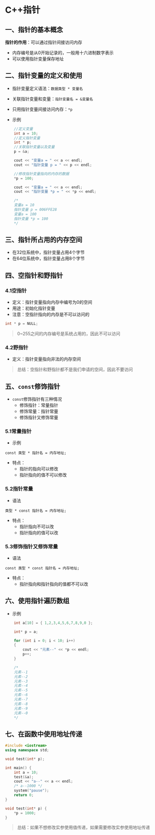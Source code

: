 # C++指针

## 一、指针的基本概念

**指针的作用**：可以通过指针间接访问内存

- 内存编号是从0开始记录的，一般用十六进制数字表示
- 可以使用指针变量保存地址

## 二、指针变量的定义和使用

- 指针变量定义语法：`数据类型 * 变量名`

- 关联指针变量和变量：`指针变量名 = &变量名`
- 只用指针变量间接访问内存：`*p`

- 示例

```c++
	//定义变量
	int a = 10;
	//定义指针变量
	int * p;
	//关联指针变量以及变量
	p = &a;

	cout << "变量a = " << a << endl;
	cout << "指针变量 p = " << p << endl;

	//修改指针变量指向的内存的数据
	*p = 100;

	cout << "变量a = " << a << endl;
	cout << "指针变量 *p = " << *p << endl;

	/*
	变量a = 10
	指针变量 p = 006FFE28
	变量a = 100
	指针变量 *p = 100
	*/
```

## 三、指针所占用的内存空间

- 在32位系统中，指针变量占用4个字节
- 在64位系统中，指针变量占用8个字节

## 四、空指针和野指针

### 4.1空指针

- 定义：指针变量指向内存中编号为0的空间
- 用途：初始化指针变量
- 注意：空指针指向的内存是不可以访问的

```c++
int * p = NULL;
```

> 0~255之间的内存编号是系统占用的，因此不可以访问

### 4.2野指针

- 定义：指针变量指向非法的内存空间

> 总结：空指针和野指针都不是我们申请的空间，因此不要访问

## 五、`const`修饰指针

- `const`修饰指针有三种情况
  - 修饰指针：常量指针
  - 修饰常量：指针常量
  - 修饰指针又修饰常量

### 5.1常量指针

- 示例

```
const 类型 * 指针名 = 内存地址;
```

- 特点：
  - 指针的指向可以修改
  - 指针指向的值不可以修改

### 5.2指针常量

- 语法

```
类型 * const 指针名 = 内存地址;
```

- 特点：
  - 指针指向不可以改
  - 指针指向的值可以改

### 5.3修饰指针又修饰常量

- 语法

```
const 类型 * const 指针名 = 内存地址;
```

- 特点：
  - 指针指向和指针指向的值都不可以改

## 六、使用指针遍历数组

- 示例

```c++
	int a[10] = { 1,2,3,4,5,6,7,8,9,0 };

	int* p = a;

	for (int i = 0; i < 10; i++)
	{
		cout << "元素--" << *p << endl;
		p++;
	}

	/*
	元素--1
	元素--2
	元素--3
	元素--4
	元素--5
	元素--6
	元素--7
	元素--8
	元素--9
	元素--0
	*/
```

## 七、在函数中使用地址传递

```c++
#include <iostream>
using namespace std;

void test(int* p);

int main() {
	int a = 10;
	test(&a);
	cout << "a--" << a << endl;
	/* a--1000 */
	system("pause");
	return 0;
}

void test(int* p) {
	*p = 1000;
}
```

> 总结：如果不想修改实参使用值传递，如果需要修改实参使用地址传递